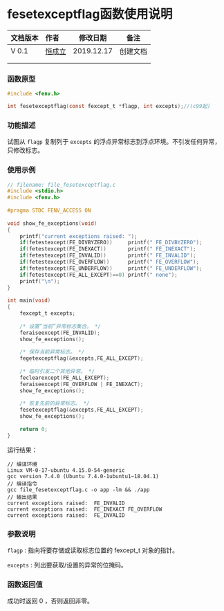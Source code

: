 # fesetexceptflag函数使用说明

| 文档版本 | 作者                        | 修改日期   | 备注     |
| :------- | :-------------------------- | ---------- | -------- |
| V 0.1    | [恒成立](1332417183@qq.com) | 2019.12.17 | 创建文档 |
|          |                             |            |          |
|          |                             |            |          |

### **函数原型**

```c
#include <fenv.h>

int fesetexceptflag(const fexcept_t *flagp, int excepts);//(c99起)
```

### **功能描述**

 试图从 `flagp` 复制列于 `excepts` 的浮点异常标志到浮点环境。不引发任何异常，只修改标志。 

### **使用示例**

```c
// filename: file_fesetexceptflag.c
#include <stdio.h>
#include <fenv.h>
 
#pragma STDC FENV_ACCESS ON
 
void show_fe_exceptions(void)
{
    printf("current exceptions raised: ");
    if(fetestexcept(FE_DIVBYZERO))     printf(" FE_DIVBYZERO");
    if(fetestexcept(FE_INEXACT))       printf(" FE_INEXACT");
    if(fetestexcept(FE_INVALID))       printf(" FE_INVALID");
    if(fetestexcept(FE_OVERFLOW))      printf(" FE_OVERFLOW");
    if(fetestexcept(FE_UNDERFLOW))     printf(" FE_UNDERFLOW");
    if(fetestexcept(FE_ALL_EXCEPT)==0) printf(" none");
    printf("\n");
}
 
int main(void)
{
    fexcept_t excepts;
 
    /* 设置“当前”异常标志集合。 */
    feraiseexcept(FE_INVALID);
    show_fe_exceptions();
 
    /* 保存当前异常标志。 */
    fegetexceptflag(&excepts,FE_ALL_EXCEPT);
 
    /* 临时引发二个其他异常。 */
    feclearexcept(FE_ALL_EXCEPT);
    feraiseexcept(FE_OVERFLOW | FE_INEXACT);
    show_fe_exceptions();
 
    /* 恢复先前的异常标志。 */
    fesetexceptflag(&excepts,FE_ALL_EXCEPT);
    show_fe_exceptions();
 
    return 0;
}
```

运行结果：

```
// 编译环境
Linux VM-0-17-ubuntu 4.15.0-54-generic
gcc version 7.4.0 (Ubuntu 7.4.0-1ubuntu1~18.04.1)
// 编译指令
gcc file_fesetexceptflag.c -o app -lm && ./app
// 输出结果
current exceptions raised:  FE_INVALID
current exceptions raised:  FE_INEXACT FE_OVERFLOW
current exceptions raised:  FE_INVALID
```

### **参数说明**

`flagp` : 指向将要存储或读取标志位置的 fexcept_t 对象的指针。

`excepts` : 列出要获取/设置的异常的位掩码。

### **函数返回值**

 成功时返回 0 ，否则返回非零。 



